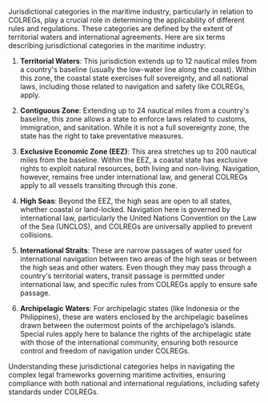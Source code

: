 
Jurisdictional categories in the maritime industry, particularly in relation to COLREGs, play a crucial role in determining the applicability of different rules and regulations. These categories are defined by the extent of territorial waters and international agreements. Here are six terms describing jurisdictional categories in the maritime industry:

1. **Territorial Waters**: This jurisdiction extends up to 12 nautical miles from a country's baseline (usually the low-water line along the coast). Within this zone, the coastal state exercises full sovereignty, and all national laws, including those related to navigation and safety like COLREGs, apply.

2. **Contiguous Zone**: Extending up to 24 nautical miles from a country's baseline, this zone allows a state to enforce laws related to customs, immigration, and sanitation. While it is not a full sovereignty zone, the state has the right to take preventative measures.

3. **Exclusive Economic Zone (EEZ)**: This area stretches up to 200 nautical miles from the baseline. Within the EEZ, a coastal state has exclusive rights to exploit natural resources, both living and non-living. Navigation, however, remains free under international law, and general COLREGs apply to all vessels transiting through this zone.

4. **High Seas**: Beyond the EEZ, the high seas are open to all states, whether coastal or land-locked. Navigation here is governed by international law, particularly the United Nations Convention on the Law of the Sea (UNCLOS), and COLREGs are universally applied to prevent collisions.

5. **International Straits**: These are narrow passages of water used for international navigation between two areas of the high seas or between the high seas and other waters. Even though they may pass through a country's territorial waters, transit passage is permitted under international law, and specific rules from COLREGs apply to ensure safe passage.

6. **Archipelagic Waters**: For archipelagic states (like Indonesia or the Philippines), these are waters enclosed by the archipelagic baselines drawn between the outermost points of the archipelago’s islands. Special rules apply here to balance the rights of the archipelagic state with those of the international community, ensuring both resource control and freedom of navigation under COLREGs.

Understanding these jurisdictional categories helps in navigating the complex legal frameworks governing maritime activities, ensuring compliance with both national and international regulations, including safety standards under COLREGs.


